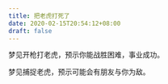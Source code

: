 ```yaml
---
title: 把老虎打死了
date: 2020-02-15T20:54:12+08:00
draft: false
---
```


梦见开枪打老虎，预示你能战胜困难，事业成功。




梦见捕捉老虎，预示可能会有朋友与你为敌。

